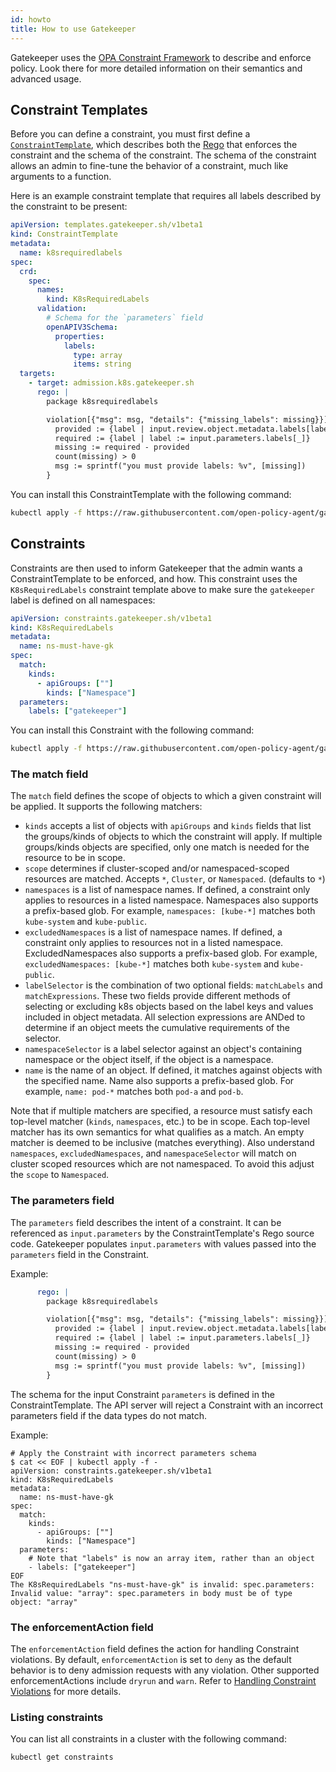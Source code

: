 ```yaml
---
id: howto
title: How to use Gatekeeper
---
```


Gatekeeper uses the [OPA Constraint Framework](https://github.com/open-policy-agent/frameworks/tree/master/constraint) to describe and enforce policy. Look there for more detailed information on their semantics and advanced usage.

## Constraint Templates

Before you can define a constraint, you must first define a [`ConstraintTemplate`](constrainttemplates.md), which describes both the [Rego](https://www.openpolicyagent.org/docs/latest/#rego) that enforces the constraint and the schema of the constraint. The schema of the constraint allows an admin to fine-tune the behavior of a constraint, much like arguments to a function.

Here is an example constraint template that requires all labels described by the constraint to be present:

```yaml
apiVersion: templates.gatekeeper.sh/v1beta1
kind: ConstraintTemplate
metadata:
  name: k8srequiredlabels
spec:
  crd:
    spec:
      names:
        kind: K8sRequiredLabels
      validation:
        # Schema for the `parameters` field
        openAPIV3Schema:
          properties:
            labels:
              type: array
              items: string
  targets:
    - target: admission.k8s.gatekeeper.sh
      rego: |
        package k8srequiredlabels

        violation[{"msg": msg, "details": {"missing_labels": missing}}] {
          provided := {label | input.review.object.metadata.labels[label]}
          required := {label | label := input.parameters.labels[_]}
          missing := required - provided
          count(missing) > 0
          msg := sprintf("you must provide labels: %v", [missing])
        }
```

You can install this ConstraintTemplate with the following command:

```sh
kubectl apply -f https://raw.githubusercontent.com/open-policy-agent/gatekeeper/master/demo/basic/templates/k8srequiredlabels_template.yaml
```

## Constraints

Constraints are then used to inform Gatekeeper that the admin wants a ConstraintTemplate to be enforced, and how. This constraint uses the `K8sRequiredLabels` constraint template above to make sure the `gatekeeper` label is defined on all namespaces:

```yaml
apiVersion: constraints.gatekeeper.sh/v1beta1
kind: K8sRequiredLabels
metadata:
  name: ns-must-have-gk
spec:
  match:
    kinds:
      - apiGroups: [""]
        kinds: ["Namespace"]
  parameters:
    labels: ["gatekeeper"]
```

You can install this Constraint with the following command:

```sh
kubectl apply -f https://raw.githubusercontent.com/open-policy-agent/gatekeeper/master/demo/basic/constraints/all_ns_must_have_gatekeeper.yaml
```

### The match field

The `match` field defines the scope of objects to which a given constraint will be applied. It supports the following matchers:

   * `kinds` accepts a list of objects with `apiGroups` and `kinds` fields that list the groups/kinds of objects to which the constraint will apply. If multiple groups/kinds objects are specified, only one match is needed for the resource to be in scope.
   * `scope` determines if cluster-scoped and/or namespaced-scoped resources are matched.  Accepts `*`, `Cluster`, or `Namespaced`. (defaults to `*`)
   * `namespaces` is a list of namespace names. If defined, a constraint only applies to resources in a listed namespace.  Namespaces also supports a prefix-based glob.  For example, `namespaces: [kube-*]` matches both `kube-system` and `kube-public`.
   * `excludedNamespaces` is a list of namespace names. If defined, a constraint only applies to resources not in a listed namespace. ExcludedNamespaces also supports a prefix-based glob.  For example, `excludedNamespaces: [kube-*]` matches both `kube-system` and `kube-public`.
   * `labelSelector` is the combination of two optional fields: `matchLabels` and `matchExpressions`.  These two fields provide different methods of selecting or excluding k8s objects based on the label keys and values included in object metadata.  All selection expressions are ANDed to determine if an object meets the cumulative requirements of the selector.
   * `namespaceSelector` is a label selector against an object's containing namespace or the object itself, if the object is a namespace.
   * `name` is the name of an object.  If defined, it matches against objects with the specified name.  Name also supports a prefix-based glob.  For example, `name: pod-*` matches both `pod-a` and `pod-b`.

Note that if multiple matchers are specified, a resource must satisfy each top-level matcher (`kinds`, `namespaces`, etc.) to be in scope. Each top-level matcher has its own semantics for what qualifies as a match. An empty matcher is deemed to be inclusive (matches everything). Also understand `namespaces`, `excludedNamespaces`, and `namespaceSelector` will match on cluster scoped resources which are not namespaced. To avoid this adjust the `scope` to `Namespaced`.

### The parameters field

The `parameters` field describes the intent of a constraint. It can be referenced as `input.parameters` by the ConstraintTemplate's Rego source code. Gatekeeper populates `input.parameters` with values passed into the `parameters` field in the Constraint.

Example:
```yaml
      rego: |
        package k8srequiredlabels

        violation[{"msg": msg, "details": {"missing_labels": missing}}] {
          provided := {label | input.review.object.metadata.labels[label]}
          required := {label | label := input.parameters.labels[_]}
          missing := required - provided
          count(missing) > 0
          msg := sprintf("you must provide labels: %v", [missing])
        }
```
The schema for the input Constraint `parameters` is defined in the ConstraintTemplate. The API server will reject a Constraint with an incorrect parameters field if the data types do not match.

Example:
```shell
# Apply the Constraint with incorrect parameters schema
$ cat << EOF | kubectl apply -f -
apiVersion: constraints.gatekeeper.sh/v1beta1
kind: K8sRequiredLabels
metadata:
  name: ns-must-have-gk
spec:
  match:
    kinds:
      - apiGroups: [""]
        kinds: ["Namespace"]
  parameters:
    # Note that "labels" is now an array item, rather than an object
    - labels: ["gatekeeper"]
EOF
The K8sRequiredLabels "ns-must-have-gk" is invalid: spec.parameters: Invalid value: "array": spec.parameters in body must be of type object: "array"
```

### The enforcementAction field

The `enforcementAction` field defines the action for handling Constraint violations. By default, `enforcementAction` is set to `deny` as the default behavior is to deny admission requests with any violation. Other supported enforcementActions include `dryrun` and `warn`. Refer to [Handling Constraint Violations](violations.md) for more details. 

### Listing constraints
You can list all constraints in a cluster with the following command:

```sh
kubectl get constraints
```
